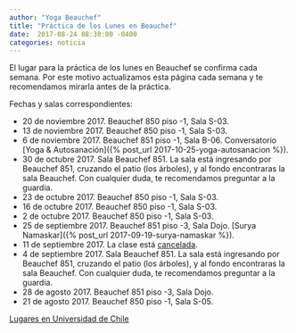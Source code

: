 ```yaml
---
author: "Yoga Beauchef"
title: "Práctica de los Lunes en Beauchef"
date:  2017-08-24 08:30:00 -0400
categories: noticia
---
```


El lugar para la práctica de los lunes en Beauchef se confirma cada semana. Por este motivo actualizamos esta página cada semana y te recomendamos mirarla antes de la práctica.

Fechas y salas correspondientes: 
- 20 de noviembre 2017. Beauchef 850 piso -1, Sala S-03.
- 13 de noviembre 2017. Beauchef 850 piso -1, Sala S-03.
- 6 de noviembre 2017. Beauchef 851 piso -1, Sala B-06. Conversatorio [Yoga & Autosanación]({% post_url 2017-10-25-yoga-autosanacion %}).
- 30 de octubre 2017. Sala Beauchef 851. La sala está ingresando
  por Beauchef 851, cruzando el patio (los árboles), y al fondo
  encontraras la sala Beauchef. Con cualquier duda, te recomendamos
  preguntar a la guardia.
- 23 de octubre 2017. Beauchef 850 piso -1, Sala S-03.
- 16 de octubre 2017. Beauchef 850 piso -1, Sala S-03.
- 2 de octubre 2017. Beauchef 850 piso -1, Sala S-03.
- 25 de septiembre 2017. Beauchef 851 piso -3, Sala Dojo. [Surya Namaskar]({% post_url 2017-09-19-surya-namaskar %}).
- 11 de septiembre 2017. La clase está [cancelada](http://mailchi.mp/0d573e36c014/inscripcin-para-los-talleres-de-yoga-beauchef).
- 4 de septiembre 2017. Sala Beauchef 851. La sala está ingresando
  por Beauchef 851, cruzando el patio (los árboles), y al fondo
  encontraras la sala Beauchef. Con cualquier duda, te recomendamos
  preguntar a la guardia.
- 28 de agosto 2017. Beauchef 851 piso -3, Sala Dojo.
- 21 de agosto 2017. Beauchef 850 piso -1, Sala S-05.

<p class="text-center">
<a class="btn btn-primary btn-lg" href="{{ site.url }}/lugares.html" role="button">Lugares en Universidad de Chile</a>
</p>
